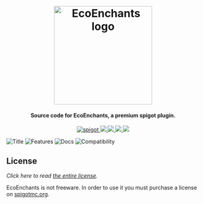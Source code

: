 <h1 align="center">
  <br>
  <img src="https://plugins.willfp.com/ecoenchants/logo.png" alt="EcoEnchants logo" width="256">
  <br>
</h1>

<h4 align="center">Source code for EcoEnchants, a premium spigot plugin.</h4>

<p align="center">
    <a href="https://www.spigotmc.org/resources/ecoenchants.79573/">
        <img alt="spigot" src="https://img.shields.io/badge/spigot-ecoenchants-brightgreen?style=for-the-badge"/>
    </a>
    <a href="https://bstats.org/plugin/bukkit/EcoEnchants" alt="bstats servers">
        <img src="https://img.shields.io/bstats/servers/7666?color=brightgreen&style=for-the-badge"/>
    </a>
    <a href="https://bstats.org/plugin/bukkit/EcoEnchants" alt="bstats players">
        <img src="https://img.shields.io/bstats/players/7666?color=brightgreen&style=for-the-badge"/>
    </a>
    <a href="https://ecoenchants.willfp.com/" alt="Docs (gitbook)">
        <img src="https://img.shields.io/badge/docs-gitbook-brightgreen?style=for-the-badge&logo=appveyor"/>
    </a>
    <a href="https://discord.gg/ZcwpSsE/" alt="Discord">
        <img src="https://img.shields.io/discord/452518336627081236?label=discord&style=for-the-badge"/>
    </a>
</p>


![Title](https://i.imgur.com/O08LBOR.png)
![Features](https://i.imgur.com/nrBvTlm.png)
![Docs](https://i.imgur.com/3LzH2tB.png)
![Compatibility](https://i.imgur.com/jMHT1rF.png)

## License
*Click here to read [the entire license](https://github.com/Auxilor/EcoEnchants/blob/master/LICENSE.md).* 

EcoEnchants is not freeware. In order to use it you must purchase a license on [spigotmc.org](https://spigotmc.org).